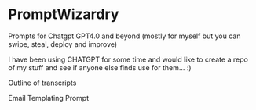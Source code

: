 # PromptWizardry
Prompts for Chatgpt GPT4.0 and beyond (mostly for myself but you can swipe, steal, deploy and improve)

I have been using CHATGPT for some time and would like to create a repo of my stuff and see if anyone else finds use for them... :)

Outline of transcripts

Email Templating Prompt
